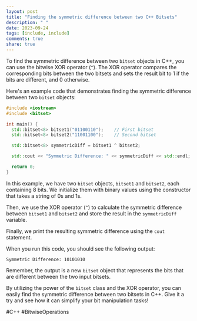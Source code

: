 ```yaml
---
layout: post
title: "Finding the symmetric difference between two C++ Bitsets"
description: " "
date: 2023-09-24
tags: [include, include]
comments: true
share: true
---
```


To find the symmetric difference between two `bitset` objects in C++, you can use the bitwise XOR operator (`^`). The XOR operator compares the corresponding bits between the two bitsets and sets the result bit to 1 if the bits are different, and 0 otherwise.

Here's an example code that demonstrates finding the symmetric difference between two `bitset` objects:

```cpp
#include <iostream>
#include <bitset>

int main() {
  std::bitset<8> bitset1("01100110");    // First bitset
  std::bitset<8> bitset2("11001100");    // Second bitset

  std::bitset<8> symmetricDiff = bitset1 ^ bitset2;

  std::cout << "Symmetric Difference: " << symmetricDiff << std::endl;

  return 0;
}
```

In this example, we have two `bitset` objects, `bitset1` and `bitset2`, each containing 8 bits. We initialize them with binary values using the constructor that takes a string of 0s and 1s. 

Then, we use the XOR operator (`^`) to calculate the symmetric difference between `bitset1` and `bitset2` and store the result in the `symmetricDiff` variable.

Finally, we print the resulting symmetric difference using the `cout` statement.

When you run this code, you should see the following output:

```
Symmetric Difference: 10101010
```

Remember, the output is a new `bitset` object that represents the bits that are different between the two input bitsets.

By utilizing the power of the `bitset` class and the XOR operator, you can easily find the symmetric difference between two bitsets in C++. Give it a try and see how it can simplify your bit manipulation tasks!

#C++ #BitwiseOperations